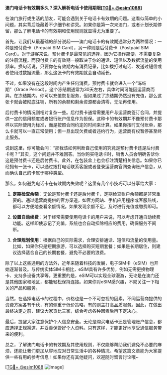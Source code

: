 **澳门电话卡有效期多久？深入解析电话卡使用期限[[TG💪+ @esim1088](https://t.me/s/esim1088)]**

在澳门旅行或生活的朋友，可能会遇到关于电话卡有效期的问题。这看似简单的小问题，其实背后隐藏着不少细节和讲究。如果你是第一次来澳门，或者计划长期停留，那么了解电话卡的有效期和使用规则就显得尤为重要了。

首先，让我们从最基础的部分说起——澳门电话卡的有效期通常分为两种情况：一种是预付费卡（Prepaid SIM Card），另一种则是后付费卡（Postpaid SIM Card）。对于游客来说，预付费卡是最常见的选择，因为它操作简便，不需要复杂的注册流程。而预付费卡的有效期一般取决于你的通话、短信以及数据流量的使用频率。换句话说，只要你在有效期内有消费记录，比如拨打过电话、发送过短信或者使用过数据流量，那么这张卡的有效期就会自动延长。

不过，如果没有在这段时间内产生任何消费，预付费卡就会进入一个“冻结期”（Grace Period）。这个冻结期通常为30天左右，具体时间可能因运营商而异。在冻结期内，你可以充值恢复服务，但如果过了冻结期仍然没有充值，那么这张卡就会被彻底注销，所有的余额和剩余资源都会清零，无法再使用。

后付费卡的情况则相对复杂一些。后付费卡通常需要用户与运营商签订合同，并提供一定的信用额度或者银行账户信息作为担保。这种卡的有效期并不像预付费卡那样以实际使用为标准，而是按照合同约定的时间来计算。如果你按时支付账单，那么卡就可以一直正常使用；但一旦出现欠费或者违约行为，运营商有权暂停甚至终止服务。

说到这里，你可能会问：“那我该如何判断自己使用的究竟是预付费卡还是后付费卡呢？”其实，这个问题并不难回答。当你购买电话卡时，销售人员会明确告诉你这是预付费卡还是后付费卡。此外，在包装盒上也会标注清楚相关信息。如果你已经拥有一张卡，可以通过拨打电话联系客服或者登录运营商官网查询账户信息，从而确认自己的卡属于哪种类型。

那么，如何避免电话卡在有效期内失效呢？这里有几个小技巧可以分享给大家：

1. **定期检查余额**：无论是预付费卡还是后付费卡，定期检查账户余额都是非常重要的。通过运营商提供的官方渠道，如官方网站、手机应用程序或客服热线，都可以方便地查看余额情况。如果发现余额不足，及时进行充值或缴费即可。

2. **设置自动续费**：对于经常需要使用电话卡的用户来说，可以考虑开通自动续费功能。这样即使忘记了充值，系统也会自动扣除相应的费用，确保服务不间断。

3. **合理规划使用**：根据自己的实际需求，合理安排通话、短信和流量的使用量。比如，如果你只是短期旅游，可以选择购买短期套餐；如果是长期居住，则建议选择适合自己的长期套餐，避免不必要的浪费。

除了以上这些通用的方法外，近年来随着科技的发展，电子SIM卡（eSIM）也开始逐渐普及。与传统实体SIM卡相比，eSIM具有许多优势，例如无需更换物理卡、支持多设备共享等。更重要的是，eSIM可以实现全球漫游，无论是在澳门还是其他国家和地区，都能轻松保持连接。如果你对eSIM感兴趣，不妨关注一下相关的产品和服务。

当然，在选择电话卡的过程中，价格也是一个不可忽视的因素。不同运营商提供的资费方案各有千秋，有的侧重于低价策略，有的则主打高品质服务。因此，在做出最终决定之前，建议大家货比三家，综合考虑各种因素后再下定决心。

最后，提醒大家注意保护个人信息安全。无论是购买电话卡还是管理账户信息，都应选择正规渠道，并妥善保管好个人资料。只有这样，才能更好地享受通信服务带来的便利。

总之，了解澳门电话卡的有效期及其使用规则，不仅能够帮助我们避免不必要的麻烦，还能让我们更加从容地应对日常生活中的各种情况。希望这篇文章能为大家提供一些有用的参考信息！如果你还有其他疑问，欢迎随时留言讨论哦~

[[TG💪+ @esim1088](https://t.me/s/esim1088) ![Image](https://i.postimg.cc/4NQfJmqS/Snipaste-2025-05-13-00-14-12.png)]